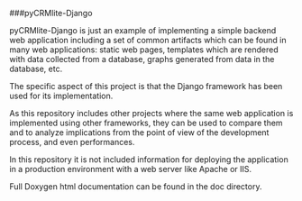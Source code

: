 ###pyCRMlite-Django

pyCRMlite-Django is just an example of implementing a simple backend web application including
a set of common artifacts which can be found in many web applications: static web 
pages, templates which are rendered with data collected from a database, graphs 
generated from data in the database, etc.

The specific aspect of this project is that the Django framework has been used for its
implementation.

As this repository includes other projects where the same web application is 
implemented using other frameworks, they can be used to compare them and to analyze
implications from the point of view of the development process, and even performances.

In this repository it is not included information for deploying the application in a
production environment with a web server like Apache or IIS.

Full Doxygen html documentation can be found in the doc directory.

